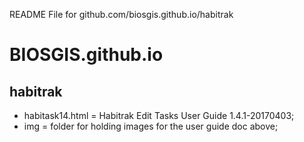 README File for github.com/biosgis.github.io/habitrak

# BIOSGIS.github.io

## habitrak
- habitask14.html = Habitrak Edit Tasks User Guide 1.4.1-20170403;
- img = folder for holding images for the user guide doc above;

